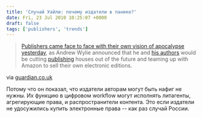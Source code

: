 ```yaml
---
title: 'Случай Уайли: почему издатели в панике?'
date: Fri, 23 Jul 2010 10:25:07 +0000
draft: false
tags: ['publishers', 'trends']
---
```


> [Publishers came face to face with their own vision of apocalypse yesterday](http://www.amazon.com/gp/feature.html/ref=amb_link_353564082_3/176-1675311-1884214?ie=UTF8&docId=1000528381&pf_rd_m=ATVPDKIKX0DER&pf_rd_s=auto-sparkle&pf_rd_r=0VKNZ4AFMDEV1E2J87ZE&pf_rd_t=301&pf_rd_p=1270168602&pf_rd_i=roth), as Andrew Wylie announced that he and [his authors](http://www.wylieagency.com/CLIENT%20LIST.htm) would be cutting [publishing](http://www.guardian.co.uk/books/publishing "More from guardian.co.uk on Publishing") houses out of the future and teaming up with Amazon to sell their own electronic editions.

via [guardian.co.uk](http://www.guardian.co.uk/books/booksblog/2010/jul/23/authors-amazon-deal-publishing)

Потому что он показал, что издатели авторам могут быть нафиг не нужны. Их функцию в цифровом workflow могут исполнять литагенты, агрегирующие права, и распространители контента. Это если издатели не удосужились купить электронные права -- как раз случай России.